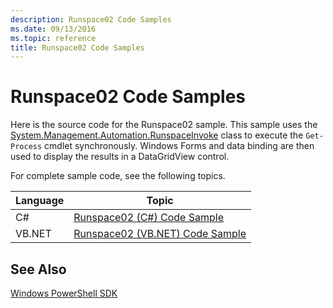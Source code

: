 ```yaml
---
description: Runspace02 Code Samples
ms.date: 09/13/2016
ms.topic: reference
title: Runspace02 Code Samples
---
```

# Runspace02 Code Samples

Here is the source code for the Runspace02 sample. This sample uses the [System.Management.Automation.RunspaceInvoke](/dotnet/api/System.Management.Automation.RunspaceInvoke) class to execute the `Get-Process` cmdlet synchronously. Windows Forms and data binding are then used to display the results in a DataGridView control.

For complete sample code, see the following topics.

|Language|Topic|
|--------------|-----------|
|C#|[Runspace02 (C#) Code Sample](./runspace02-csharp-code-sample.md)|
|VB.NET|[Runspace02 (VB.NET) Code Sample](./runspace02-vb-net-code-sample.md)|

## See Also

[Windows PowerShell SDK](../windows-powershell-reference.md)
